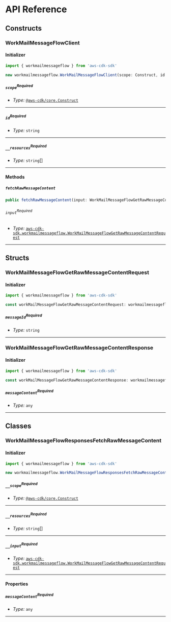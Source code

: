 # API Reference <a name="API Reference"></a>

## Constructs <a name="Constructs"></a>

### WorkMailMessageFlowClient <a name="aws-cdk-sdk.workmailmessageflow.WorkMailMessageFlowClient"></a>

#### Initializer <a name="aws-cdk-sdk.workmailmessageflow.WorkMailMessageFlowClient.Initializer"></a>

```typescript
import { workmailmessageflow } from 'aws-cdk-sdk'

new workmailmessageflow.WorkMailMessageFlowClient(scope: Construct, id: string, __resources: string[])
```

##### `scope`<sup>Required</sup> <a name="aws-cdk-sdk.workmailmessageflow.WorkMailMessageFlowClient.parameter.scope"></a>

- *Type:* [`@aws-cdk/core.Construct`](#@aws-cdk/core.Construct)

---

##### `id`<sup>Required</sup> <a name="aws-cdk-sdk.workmailmessageflow.WorkMailMessageFlowClient.parameter.id"></a>

- *Type:* `string`

---

##### `__resources`<sup>Required</sup> <a name="aws-cdk-sdk.workmailmessageflow.WorkMailMessageFlowClient.parameter.__resources"></a>

- *Type:* `string`[]

---

#### Methods <a name="Methods"></a>

##### `fetchRawMessageContent` <a name="aws-cdk-sdk.workmailmessageflow.WorkMailMessageFlowClient.fetchRawMessageContent"></a>

```typescript
public fetchRawMessageContent(input: WorkMailMessageFlowGetRawMessageContentRequest)
```

###### `input`<sup>Required</sup> <a name="aws-cdk-sdk.workmailmessageflow.WorkMailMessageFlowClient.parameter.input"></a>

- *Type:* [`aws-cdk-sdk.workmailmessageflow.WorkMailMessageFlowGetRawMessageContentRequest`](#aws-cdk-sdk.workmailmessageflow.WorkMailMessageFlowGetRawMessageContentRequest)

---




## Structs <a name="Structs"></a>

### WorkMailMessageFlowGetRawMessageContentRequest <a name="aws-cdk-sdk.workmailmessageflow.WorkMailMessageFlowGetRawMessageContentRequest"></a>

#### Initializer <a name="[object Object].Initializer"></a>

```typescript
import { workmailmessageflow } from 'aws-cdk-sdk'

const workMailMessageFlowGetRawMessageContentRequest: workmailmessageflow.WorkMailMessageFlowGetRawMessageContentRequest = { ... }
```

##### `messageId`<sup>Required</sup> <a name="aws-cdk-sdk.workmailmessageflow.WorkMailMessageFlowGetRawMessageContentRequest.property.messageId"></a>

- *Type:* `string`

---

### WorkMailMessageFlowGetRawMessageContentResponse <a name="aws-cdk-sdk.workmailmessageflow.WorkMailMessageFlowGetRawMessageContentResponse"></a>

#### Initializer <a name="[object Object].Initializer"></a>

```typescript
import { workmailmessageflow } from 'aws-cdk-sdk'

const workMailMessageFlowGetRawMessageContentResponse: workmailmessageflow.WorkMailMessageFlowGetRawMessageContentResponse = { ... }
```

##### `messageContent`<sup>Required</sup> <a name="aws-cdk-sdk.workmailmessageflow.WorkMailMessageFlowGetRawMessageContentResponse.property.messageContent"></a>

- *Type:* `any`

---

## Classes <a name="Classes"></a>

### WorkMailMessageFlowResponsesFetchRawMessageContent <a name="aws-cdk-sdk.workmailmessageflow.WorkMailMessageFlowResponsesFetchRawMessageContent"></a>

#### Initializer <a name="aws-cdk-sdk.workmailmessageflow.WorkMailMessageFlowResponsesFetchRawMessageContent.Initializer"></a>

```typescript
import { workmailmessageflow } from 'aws-cdk-sdk'

new workmailmessageflow.WorkMailMessageFlowResponsesFetchRawMessageContent(__scope: Construct, __resources: string[], __input: WorkMailMessageFlowGetRawMessageContentRequest)
```

##### `__scope`<sup>Required</sup> <a name="aws-cdk-sdk.workmailmessageflow.WorkMailMessageFlowResponsesFetchRawMessageContent.parameter.__scope"></a>

- *Type:* [`@aws-cdk/core.Construct`](#@aws-cdk/core.Construct)

---

##### `__resources`<sup>Required</sup> <a name="aws-cdk-sdk.workmailmessageflow.WorkMailMessageFlowResponsesFetchRawMessageContent.parameter.__resources"></a>

- *Type:* `string`[]

---

##### `__input`<sup>Required</sup> <a name="aws-cdk-sdk.workmailmessageflow.WorkMailMessageFlowResponsesFetchRawMessageContent.parameter.__input"></a>

- *Type:* [`aws-cdk-sdk.workmailmessageflow.WorkMailMessageFlowGetRawMessageContentRequest`](#aws-cdk-sdk.workmailmessageflow.WorkMailMessageFlowGetRawMessageContentRequest)

---



#### Properties <a name="Properties"></a>

##### `messageContent`<sup>Required</sup> <a name="aws-cdk-sdk.workmailmessageflow.WorkMailMessageFlowResponsesFetchRawMessageContent.property.messageContent"></a>

- *Type:* `any`

---



